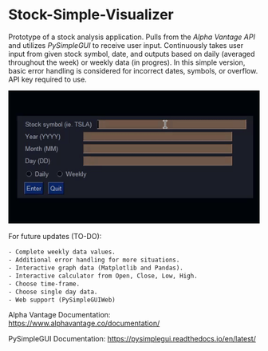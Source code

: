 # Stock-Simple-Visualizer
Prototype of a stock analysis application. Pulls from the *Alpha Vantage API* and utilizes *PySimpleGUI* to receive user input. Continuously 
takes user input from given stock symbol, date, and outputs based on daily (averaged throughout the week) or weekly data (in progres). 
In this simple version, basic error handling is considered for incorrect dates, symbols, or overflow. API key required to use.

![](stonks_prototype.gif)

For future updates (TO-DO):
```
- Complete weekly data values. 
- Additional error handling for more situations.
- Interactive graph data (Matplotlib and Pandas).
- Interactive calculator from Open, Close, Low, High.
- Choose time-frame.
- Choose single day data.
- Web support (PySimpleGUIWeb)
```

Alpha Vantage Documentation:
https://www.alphavantage.co/documentation/

PySimpleGUI Documentation:
https://pysimplegui.readthedocs.io/en/latest/
